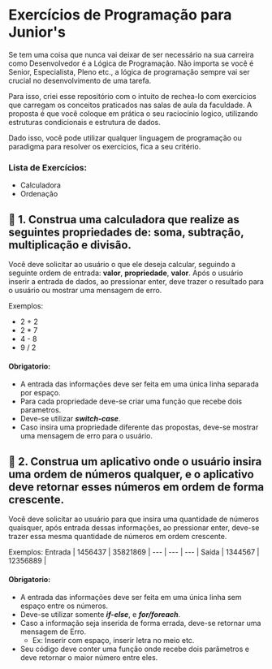 # Exercícios de Programação para Junior's

Se tem uma coisa que nunca vai deixar de ser necessário na sua carreira como Desenvolvedor é a Lógica de Programação. Não importa se você é Senior, Especialista, Pleno etc., a lógica de programação sempre vai ser crucial no desenvolvimento de uma tarefa.

Para isso, criei esse repositório com o intuito de rechea-lo com exercicios que carregam os conceitos praticados nas salas de aula da faculdade. A proposta é que você coloque em prática o seu raciocínio logico, utilizando estruturas condicionais e estrutura de dados.

Dado isso, você pode utilizar qualquer linguagem de programação ou paradigma para resolver os exercicios, fica a seu critério.

### Lista de Exercícios:
  - Calculadora
  - Ordenação

## 📄 1. Construa uma calculadora que realize as seguintes propriedades de: soma, subtração, multiplicação e divisão.

 Você deve solicitar ao usuário o que ele deseja calcular, seguindo a seguinte ordem de entrada: **valor**, **propriedade**, **valor**.
 Após o usuário inserir a entrada de dados, ao pressionar enter, deve trazer o resultado para o usuário ou mostrar uma mensagem de erro.
 
 Exemplos:
  - 2 + 2
  - 2 * 7
  - 4 - 8
  - 9 / 2
 
 #### Obrigatorio:
   - A entrada das informações deve ser feita em uma única linha separada por espaço.
   - Para cada propriedade deve-se criar uma função que recebe dois parametros.
   - Deve-se utilizar ***switch-case***.
   - Caso insira uma propriedade diferente das propostas, deve-se mostrar uma mensagem de erro para o usuário.
   
## 📄 2. Construa um aplicativo onde o usuário insira uma ordem de números qualquer, e o aplicativo deve retornar esses números em ordem de forma crescente.

 Você deve solicitar ao usuário para que insira uma quantidade de números quaisquer, após entrada dessas informações, ao pressionar enter, deve-se trazer essa mesma quantidade de números em ordem crescente.
 
 Exemplos:
  Entrada | 1456437 | 35821869 | 
--- | --- | --- |
  Saída | 1344567 | 12356889 |
 
 #### Obrigatorio:
   - A entrada das informações deve ser feita em uma única linha sem espaço entre os números.
   - Deve-se utilizar somente ***if-else***, e ***for/foreach***.
   - Caso a informação seja inserida de forma errada, deve-se retornar uma mensagem de Erro. 
        - Ex: Inserir com espaço, inserir letra no meio etc.
   - Seu código deve conter uma função onde recebe dois parâmetros e deve retornar o maior número entre eles.
 

